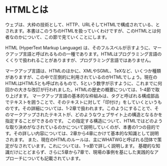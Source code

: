 <!-- たぶん、この節を書くのが一番難しいと思うので、最後に後回しにしておく -->
# HTMLとは
ウェブは、大枠の技術として、HTTP、URLそしてHTMLで構成されている、とされます。本書はこのうちのHTMLを扱っていくわけですが、このHTMLとは何者なのかについて、この節で見ていくことにします。

<!--
https://developer.mozilla.org/ja/docs/Web/HTML
-->

HTML (HyperText Markup Language) は、そのフルスペルが示すように、マークアップ言語と呼ばれるものの一種であります。HTMLはプログラミング言語のくくりで扱われることがありますが、プログラミング言語ではありません。

マークアップ言語は、HTMLのほかに、XMLやSGML、TeXなど、いくつか種類がありますが、この中で圧倒的に利用されているのがHTMLでしょう。現在のHTMLはHTML5とも呼ばれるもので、5という数字が示すように、これまでに何回かの大きな改訂が行われました。HTMLの歴史の概要については、1-4節で取り上げます。
マークアップ言語の基本的な枠組みは、タグと呼ばれる構成部品でテキストを囲うことで、そのテキストに対して「印付け」をしていくというものです。その詳細については、1-2章で扱われます。このようにすることで、そのマークアップされたテキストが、どのようなウェブサイト上の構造となるかを指定することができるのです。
この指定する構造について、HTMLではどのような取り決めがなされているのかについて説明していくのが、本書の1つの目的です。その詳しい内容については、2章から4章にかけて基本的な知識として説明されます。
また、現在のHTMLのルールは、主にWHATWGと呼ばれる団体で策定がなされています。これについては、1-x節で詳しく説明します。
基礎的な知識だけにとどまらず、さらに5章から7章で、現場の事例を基にした実践的なアプローチについても記載されています。
